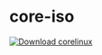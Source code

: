 # core-iso

[![Download corelinux](https://img.shields.io/sourceforge/dt/corelinuxv1.svg)](https://sourceforge.net/projects/corelinuxv1/files/latest/download)
